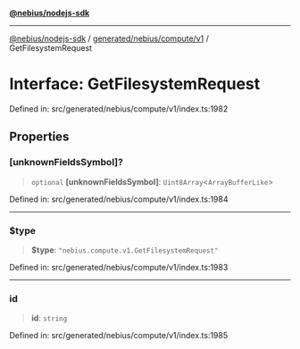 [**@nebius/nodejs-sdk**](../../../../../README.md)

***

[@nebius/nodejs-sdk](../../../../../README.md) / [generated/nebius/compute/v1](../README.md) / GetFilesystemRequest

# Interface: GetFilesystemRequest

Defined in: src/generated/nebius/compute/v1/index.ts:1982

## Properties

### \[unknownFieldsSymbol\]?

> `optional` **\[unknownFieldsSymbol\]**: `Uint8Array`\<`ArrayBufferLike`\>

Defined in: src/generated/nebius/compute/v1/index.ts:1984

***

### $type

> **$type**: `"nebius.compute.v1.GetFilesystemRequest"`

Defined in: src/generated/nebius/compute/v1/index.ts:1983

***

### id

> **id**: `string`

Defined in: src/generated/nebius/compute/v1/index.ts:1985
